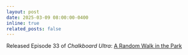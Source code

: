 ```yaml
---
layout: post
date: 2025-03-09 08:00:00-0400
inline: true
related_posts: false
---
```


Released Episode 33 of <em>Chalkboard Ultra</em>: [A Random Walk in the Park](https://open.spotify.com/episode/2ukvpV5tkpyeeRvDLiufhv?si=6e023296728741a3)
